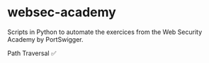 # websec-academy
 
Scripts in Python to automate the exercices from the Web Security Academy by PortSwigger.  

Path Traversal ✅
